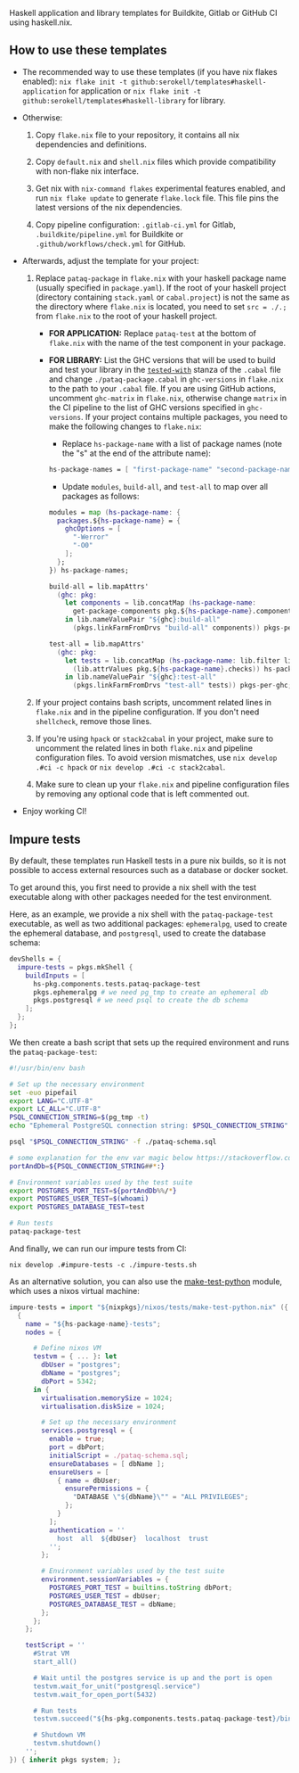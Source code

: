 Haskell application and library templates for Buildkite, Gitlab or GitHub CI using haskell.nix.
## How to use these templates

- The recommended way to use these templates (if you have nix flakes enabled): `nix flake init -t github:serokell/templates#haskell-application` for application or `nix flake init -t github:serokell/templates#haskell-library` for library.

- Otherwise:
    1. Copy `flake.nix` file to your repository, it contains all nix dependencies and definitions.

    2. Copy `default.nix` and `shell.nix` files which provide compatibility with non-flake nix interface.

    3. Get nix with `nix-command flakes` experimental features enabled, and run `nix flake update` to generate `flake.lock` file. This file pins the latest versions of the nix dependencies.

    4. Copy pipeline configuration: `.gitlab-ci.yml` for Gitlab, `.buildkite/pipeline.yml` for Buildkite or `.github/workflows/check.yml` for GitHub.

- Afterwards, adjust the template for your project:

    1. Replace `pataq-package` in `flake.nix` with your haskell package name (usually specified in `package.yaml`). If the root of your haskell project (directory containing `stack.yaml` or `cabal.project`) is not the same as the directory where `flake.nix` is ​​located, you need to set `src = ./.;` from `flake.nix` to the root of your haskell project.
       - **FOR APPLICATION:**  Replace `pataq-test` at the bottom of `flake.nix` with the name of the test component in your package.
       - **FOR LIBRARY:** List the GHC versions that will be used to build and test your library in the [`tested-with`](https://cabal.readthedocs.io/en/3.4/cabal-package.html#pkg-field-tested-with) stanza of the `.cabal` file and change `./pataq-package.cabal` in `ghc-versions` in `flake.nix` to the path to your `.cabal` file. If you are using GitHub actions, uncomment `ghc-matrix` in `flake.nix`, otherwise change `matrix` in the CI pipeline to the list of GHC versions specified in `ghc-versions`.
    If your project contains multiple packages, you need to make the following changes to `flake.nix`:
            * Replace `hs-package-name` with a list of package names (note the "s" at the end of the attribute name):
            ```nix
            hs-package-names = [ "first-package-name" "second-package-name" ];
            ```
            * Update `modules`, `build-all`, and `test-all` to map over all packages as follows:

            ```nix
            modules = map (hs-package-name: {
              packages.${hs-package-name} = {
                ghcOptions = [
                  "-Werror"
                  "-O0"
                ];
              };
            }) hs-package-names;
            ```

            ```nix
            build-all = lib.mapAttrs'
              (ghc: pkg:
                let components = lib.concatMap (hs-package-name:
                  get-package-components pkg.${hs-package-name}.components) hs-package-names;
                in lib.nameValuePair "${ghc}:build-all"
                  (pkgs.linkFarmFromDrvs "build-all" components)) pkgs-per-ghc;
            ```

            ```nix
            test-all = lib.mapAttrs'
              (ghc: pkg:
                let tests = lib.concatMap (hs-package-name: lib.filter lib.isDerivation
                  (lib.attrValues pkg.${hs-package-name}.checks)) hs-package-names;
                in lib.nameValuePair "${ghc}:test-all"
                  (pkgs.linkFarmFromDrvs "test-all" tests)) pkgs-per-ghc;
            ```

    2. If your project contains bash scripts, uncomment related lines in `flake.nix` and in the pipeline configuration. If you don't need `shellcheck`, remove those lines.

    3. If you're using `hpack` or `stack2cabal` in your project, make sure to uncomment the related lines in both `flake.nix` and pipeline configuration files. To avoid version mismatches, use `nix develop .#ci -c hpack` or `nix develop .#ci -c stack2cabal`.

    4. Make sure to clean up your `flake.nix` and pipeline configuration files by removing any optional code that is left commented out.

- Enjoy working CI!

## Impure tests

By default, these templates run Haskell tests in a pure nix builds, so it is not possible to access external resources such as a database or docker socket.

To get around this, you first need to provide a nix shell with the test executable along with other packages needed for the test environment.

Here, as an example, we provide a nix shell with the `pataq-package-test` executable, as well as two additional packages: `ephemeralpg`, used to create the ephemeral database, and `postgresql`, used to create the database schema:

```nix
devShells = {
  impure-tests = pkgs.mkShell {
    buildInputs = [
      hs-pkg.components.tests.pataq-package-test
      pkgs.ephemeralpg # we need pg_tmp to create an ephemeral db
      pkgs.postgresql # we need psql to create the db schema
    ];
  };
};
```

We then create a bash script that sets up the required environment and runs the `pataq-package-test`:

```bash
#!/usr/bin/env bash

# Set up the necessary environment
set -euo pipefail
export LANG="C.UTF-8"
export LC_ALL="C.UTF-8"
PSQL_CONNECTION_STRING=$(pg_tmp -t)
echo "Ephemeral PostgreSQL connection string: $PSQL_CONNECTION_STRING"

psql "$PSQL_CONNECTION_STRING" -f ./pataq-schema.sql

# some explanation for the env var magic below https://stackoverflow.com/questions/918886/how-do-i-split-a-string-on-a-delimiter-in-bash
portAndDb=${PSQL_CONNECTION_STRING##*:}

# Environment variables used by the test suite
export POSTGRES_PORT_TEST=${portAndDb%%/*}
export POSTGRES_USER_TEST=$(whoami)
export POSTGRES_DATABASE_TEST=test

# Run tests
pataq-package-test
```

And finally, we can run our impure tests from CI:

```
nix develop .#impure-tests -c ./impure-tests.sh
```

As an alternative solution, you can also use the [make-test-python](https://nixos.org/manual/nixos/unstable/index.html#sec-nixos-test-nodes) module, which uses a nixos virtual machine:

```nix
impure-tests = import "${nixpkgs}/nixos/tests/make-test-python.nix" ({ ... }:
  {
    name = "${hs-package-name}-tests";
    nodes = {

      # Define nixos VM
      testvm = { ... }: let
        dbUser = "postgres";
        dbName = "postgres";
        dbPort = 5342;
      in {
        virtualisation.memorySize = 1024;
        virtualisation.diskSize = 1024;

        # Set up the necessary environment
        services.postgresql = {
          enable = true;
          port = dbPort;
          initialScript = ./pataq-schema.sql;
          ensureDatabases = [ dbName ];
          ensureUsers = [
            { name = dbUser;
              ensurePermissions = {
                "DATABASE \"${dbName}\"" = "ALL PRIVILEGES";
              };
            }
          ];
          authentication = ''
            host  all  ${dbUser}  localhost  trust
          '';
        };

        # Environment variables used by the test suite
        environment.sessionVariables = {
          POSTGRES_PORT_TEST = builtins.toString dbPort;
          POSTGRES_USER_TEST = dbUser;
          POSTGRES_DATABASE_TEST = dbName;
        };
      };
    };

    testScript = ''
      #Strat VM
      start_all()

      # Wait until the postgres service is up and the port is open
      testvm.wait_for_unit("postgresql.service")
      testvm.wait_for_open_port(5432)

      # Run tests
      testvm.succeed("${hs-pkg.components.tests.pataq-package-test}/bin/pataq-package-test")

      # Shutdown VM
      testvm.shutdown()
    '';
}) { inherit pkgs system; };
```
